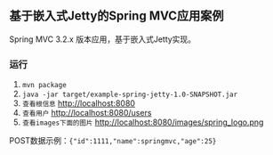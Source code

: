 
## 基于嵌入式Jetty的Spring MVC应用案例

Spring MVC 3.2.x 版本应用，基于嵌入式Jetty实现。

### 运行
1. `mvn package`
2. `java -jar target/example-spring-jetty-1.0-SNAPSHOT.jar`
3. `查看根信息` [http://localhost:8080](http://localhost:8080)
4. `查看用户` [http://localhost:8080/users](http://localhost:8080/users)
5. `查看images下面的图片` [http://localhost:8080/images/spring_logo.png](http://localhost:8080/images/spring_logo.png)

POST数据示例：`{"id":1111,"name":springmvc,"age":25}`


